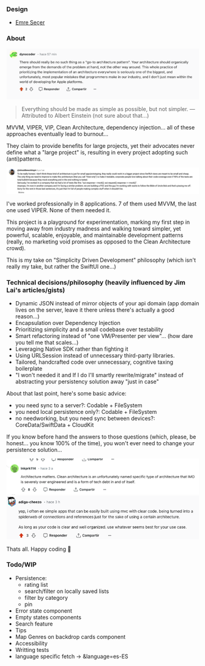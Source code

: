 ### Design

- [Emre Seçer](https://dribbble.com/shots/7158704-Movie-App)

### About

![](dynocoder-quote.png)

> Everything should be made as simple as possible, but not simpler. —Attributed to Albert Einstein (not sure about that...)

MVVM, VIPER, VIP, Clean Architecture, dependency injection... all of these approaches eventually lead to burnout...

They claim to provide benefits for large projects, yet their advocates never define what a "large project" is, resulting in every project adopting such (anti)patterns.

![](ishouldbeworkingrn-quote.png)

I've worked professionally in 8 applications. 7 of them used MVVM, the last one used VIPER. None of them needed it.

This project is a playground for experimentation, marking my first step in moving away from industry madness and walking toward simpler, yet powerful, scalable, enjoyable, and maintainable development patterns (really, no marketing void promises as opposed to the Clean Architecture crowd).

This is my take on "Simplicity Driven Development" philosophy (which isn't really my take, but rather the SwiftUI one...)

### Technical decisions/philosophy (heavily influenced by Jim Lai's articles/gists)

- Dynamic JSON instead of mirror objects of your api domain (app domain lives on the server, leave it there unless there's actually a good reason...)
- Encapsulation over Dependency Injection
- Prioritizing simplicity and a small codebase over testability
- Smart refactoring instead of "one VM/Presenter per view"... (how dare you tell me that scales...)
- Leveraging Native SDK rather than fighting it
- Using URLSession instead of unnecessary third-party libraries.
- Tailored, handcrafted code over unnecessary, cognitive taxing boilerplate
- "I won't needed it and If I do I'll smartly rewrite/migrate" instead of abstracting your persistency solution away "just in case"

About that last point, here's some basic advice:

- you need sync to a server?: Codable + FileSystem
- you need local persistence only?: Codable + FileSystem
- no needworking, but you need sync between devices?: CoreData/SwiftData + CloudKit

If you know before hand the answers to those questions (which, please, be honest... you know 100% of the time), you won't ever need to change your persistence solution...

![](inkprk114-quote.png)
![](adiga-cheezo-quote.png)

Thats all. Happy coding 👋

### Todo/WIP

- Persistence:
    - rating list
    - search/filter on locally saved lists
    - filter by category
    - pin
- Error state component
- Empty states components
- Search feature
- Tips
- Map Genres on backdrop cards component
- Accessibility
- Writting tests
- language specific fetch -> &language=es-ES
